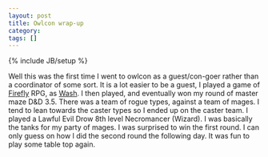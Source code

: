 ```yaml
---
layout: post
title: Owlcon wrap-up
category: 
tags: []
---
```

{% include JB/setup %}

Well this was the first time I went to owlcon as a guest/con-goer rather than a coordinator of some sort.  It is a lot easier to be a guest, I played a game of <a title="Firefly" target="_blank" href="http://www.margaretweis.com/">Firefly</a> RPG, as <a title="Wash" target="_blank" href="http://www.fireflywiki.org/Firefly/Wash">Wash</a>.  I then played, and eventually won my round of master maze D&D 3.5.  There was a team of rogue types, against a team of mages.  I tend to lean towards the caster types so I ended up on the caster team.  I played a Lawful Evil Drow 8th level Necromancer (Wizard).  I was basically the tanks for my party of mages.  I was surprised to win the first round.  I can only guess on how I did the second round the following day.  It was fun to play some table top again.
